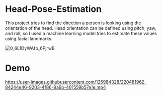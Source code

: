 # Head-Pose-Estimation
This project tries to find the direction a person is looking using the orientation of the head.
Head orientation can be defined using pitch, yaw, and roll, 
so I used a machine learning model tries to estimate these values using facial landmarks.


![0_6L1DyWAfp_6PjrwB](https://user-images.githubusercontent.com/125984328/220366692-e3686fde-eb53-470d-bac3-94f3791b6703.jpg)

# Demo

https://user-images.githubusercontent.com/125984328/220481962-84244e46-9203-4f86-9a9b-401559b57e1e.mp4


